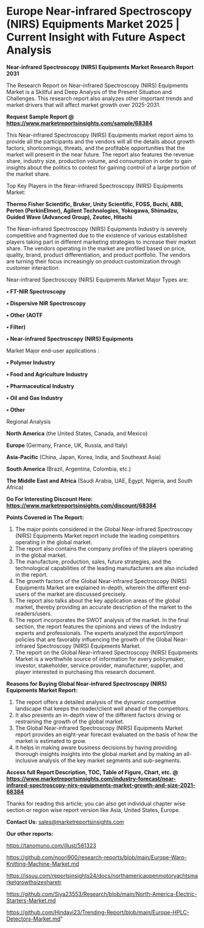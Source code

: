 # Europe Near-infrared Spectroscopy (NIRS) Equipments Market 2025 | Current Insight with Future Aspect Analysis

<strong>Near-infrared Spectroscopy (NIRS) Equipments Market Research Report 2031</strong>

The Research Report on Near-infrared Spectroscopy (NIRS) Equipments Market is a Skillful and Deep Analysis of the Present Situation and Challenges. This research report also analyzes other important trends and market drivers that will affect market growth over 2025-2031.

<strong>Request Sample Report @ <a href=https://www.marketreportsinsights.com/sample/68384>https://www.marketreportsinsights.com/sample/68384</a></strong>

This Near-infrared Spectroscopy (NIRS) Equipments market report aims to provide all the participants and the vendors will all the details about growth factors, shortcomings, threats, and the profitable opportunities that the market will present in the near future. The report also features the revenue share, industry size, production volume, and consumption in order to gain insights about the politics to contest for gaining control of a large portion of the market share.

Top Key Players in the Near-infrared Spectroscopy (NIRS) Equipments Market:

<strong>Thermo Fisher Scientific, Bruker, Unity Scientific, FOSS, Buchi, ABB, Perten (PerkinElmer), Agilent Technologies, Yokogawa, Shimadzu, Guided Wave (Advanced Group), Zeutec, Hitachi</strong>

The Near-infrared Spectroscopy (NIRS) Equipments Industry is severely competitive and fragmented due to the existence of various established players taking part in different marketing strategies to increase their market share. The vendors operating in the market are profiled based on price, quality, brand, product differentiation, and product portfolio. The vendors are turning their focus increasingly on product customization through customer interaction.

Near-infrared Spectroscopy (NIRS) Equipments Market Major Types are:

<strong>• FT-NIR Spectroscopy

• Dispersive NIR Spectroscopy

• Other (AOTF

• Filter)

• Near-infrared Spectroscopy (NIRS) Equipments</strong>

Market Major end-user applications :

<strong>• Polymer Industry

• Food and Agriculture Industry

• Pharmaceutical Industry

• Oil and Gas Industry

• Other</strong>

Regional Analysis

</u><strong><b>North America</b></strong> (the United States, Canada, and Mexico)

<strong><b>Europe </b></strong>(Germany, France, UK, Russia, and Italy)

<strong><b>Asia-Pacific</b></strong> (China, Japan, Korea, India, and Southeast Asia)

<strong><b>South America</b></strong> (Brazil, Argentina, Colombia, etc.)

<strong><b>The Middle East and Africa</b></strong> (Saudi Arabia, UAE, Egypt, Nigeria, and South Africa)

<strong>Go For Interesting Discount Here: <a href=https://www.marketreportsinsights.com/discount/68384>https://www.marketreportsinsights.com/discount/68384</a></strong>

<strong>Points Covered in The Report:</strong>
<ol>
  <li>The major points considered in the Global Near-infrared Spectroscopy (NIRS) Equipments Market report include the leading competitors operating in the global market.</li>
  <li>The report also contains the company profiles of the players operating in the global market.</li>
  <li>The manufacture, production, sales, future strategies, and the technological capabilities of the leading manufacturers are also included in the report.</li>
  <li>The growth factors of the Global Near-infrared Spectroscopy (NIRS) Equipments Market are explained in-depth, wherein the different end-users of the market are discussed precisely.</li>
  <li>The report also talks about the key application areas of the global market, thereby providing an accurate description of the market to the readers/users.</li>
  <li>The report incorporates the SWOT analysis of the market. In the final section, the report features the opinions and views of the industry experts and professionals. The experts analyzed the export/import policies that are favorably influencing the growth of the Global Near-infrared Spectroscopy (NIRS) Equipments Market.</li>
  <li>The report on the Global Near-infrared Spectroscopy (NIRS) Equipments Market is a worthwhile source of information for every policymaker, investor, stakeholder, service provider, manufacturer, supplier, and player interested in purchasing this research document.</li>
</ol>
<strong>Reasons for Buying Global Near-infrared Spectroscopy (NIRS) Equipments Market Report:</strong>

<ol>
  <li>The report offers a detailed analysis of the dynamic competitive landscape that keeps the reader/client well ahead of the competitors.</li>
  <li>It also presents an in-depth view of the different factors driving or restraining the growth of the global market.</li>
  <li>The Global Near-infrared Spectroscopy (NIRS) Equipments Market report provides an eight-year forecast evaluated on the basis of how the market is estimated to grow.</li>
  <li>It helps in making aware business decisions by having providing thorough insights insights into the global market and by making an all-inclusive analysis of the key market segments and sub-segments.</li>
</ol>
<strong>Access full Report Description, TOC, Table of Figure, Chart, etc. @ <a href=https://www.marketreportsinsights.com/industry-forecast/near-infrared-spectroscopy-nirs-equipments-market-growth-and-size-2021-68384>https://www.marketreportsinsights.com/industry-forecast/near-infrared-spectroscopy-nirs-equipments-market-growth-and-size-2021-68384</a></strong>


Thanks for reading this article; you can also get individual chapter wise section or region wise report version like Asia, United States, Europe.

<strong>Contact Us:</strong>
sales@marketreportsinsights.com

<strong>Our other reports:</strong>

<a href=https://tanomuno.com/illust/561323>https://tanomuno.com/illust/561323</a>

<a href=https://github.com/noori900/research-reports/blob/main/Europe-Warp-Knitting-Machine-Market.md>https://github.com/noori900/research-reports/blob/main/Europe-Warp-Knitting-Machine-Market.md</a>

<a href=https://issuu.com/reportsinsights24/docs/northamericaopenmotoryachtsmarketgrowthsizesharetr>https://issuu.com/reportsinsights24/docs/northamericaopenmotoryachtsmarketgrowthsizesharetr</a>

<a href=https://github.com/Siya23553/Research/blob/main/North-America-Electric-Starters-Market.md>https://github.com/Siya23553/Research/blob/main/North-America-Electric-Starters-Market.md</a>

<a href=https://github.com/Hindavi23/Trending-Report/blob/main/Europe-HPLC-Detectors-Market.md>https://github.com/Hindavi23/Trending-Report/blob/main/Europe-HPLC-Detectors-Market.md</a>"

